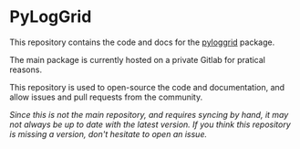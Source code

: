 # PyLogGrid

This repository contains the code and docs for the [pyloggrid](https://pypi.org/project/pyloggrid) package.

The main package is currently hosted on a private Gitlab for pratical reasons.

This repository is used to open-source the code and documentation, and allow issues and pull requests from the community.

*Since this is not the main repository, and requires syncing by hand, it may not always be up to date with the latest version. If you think this repository is missing a version, don't hesitate to open an issue.*